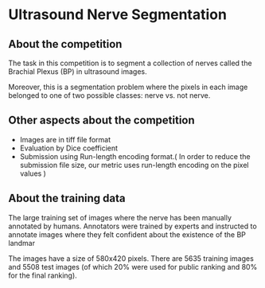 # Ultrasound Nerve Segmentation

## About the competition

The task in this competition is to segment a collection of nerves called the Brachial Plexus (BP) in ultrasound images.

Moreover, this is a segmentation problem where the pixels in each image belonged to one of two possible classes: nerve vs. not nerve.


## Other aspects about the competition

* Images are in tiff file format
* Evaluation by Dice coefficient
* Submission using Run-length encoding format.(	In order to reduce the submission file size, our metric uses run-length encoding on the pixel values )


## About the training data

The large training set of images where the nerve has been manually annotated by humans. Annotators were trained by experts and instructed to annotate images where they felt confident about the existence of the BP landmar

The images have a size of 580x420 pixels. There are 5635 training images and 5508 test images (of which 20% were used for public ranking and 80% for the final ranking).